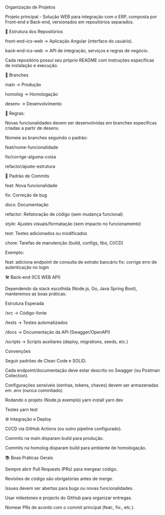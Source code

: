 Organização de Projetos

Projeto principal - Solução WEB para integração com o ERP, composta por Front-end e Back-end, versionados em repositórios separados.

📌 Estrutura dos Repositórios

front-end-ics-web → Aplicação Angular (interface do usuário).

back-end-ics-web → API de integração, serviços e regras de negócio.

Cada repositório possui seu próprio README com instruções específicas de instalação e execução.

🚀 Branches

main → Produção

homolog → Homologação

desenv → Desenvolvimento

🔹 Regras:

Novas funcionalidades devem ser desenvolvidas em branches específicas criadas a partir de desenv.

Nomeie as branches seguindo o padrão:

feat/nome-funcionalidade

fix/corrige-alguma-coisa

refactor/ajuste-estrutura

📝 Padrão de Commits

feat: Nova funcionalidade

fix: Correção de bug

docs: Documentação

refactor: Refatoração de código (sem mudança funcional)

style: Ajustes visuais/formatação (sem impacto no funcionamento)

test: Testes adicionados ou modificados

chore: Tarefas de manutenção (build, configs, libs, CI/CD)

Exemplo:

feat: adiciona endpoint de consulta de extrato bancário
fix: corrige erro de autenticação no login

🛠️ Back-end (ICS WEB API)

Dependendo da stack escolhida (Node.js, Go, Java Spring Boot), manteremos as boas práticas:

Estrutura Esperada

/src → Código-fonte

/tests → Testes automatizados

/docs → Documentação da API (Swagger/OpenAPI)

/scripts → Scripts auxiliares (deploy, migrations, seeds, etc.)

Convenções

Seguir padrões de Clean Code e SOLID.

Cada endpoint/documentação deve estar descrito no Swagger (ou Postman Collection).

Configurações sensíveis (senhas, tokens, chaves) devem ser armazenadas em .env (nunca commitado).

Rodando o projeto (Node.js exemplo)
yarn install
yarn dev

Testes
yarn test

⚙️ Integração e Deploy

CI/CD via GitHub Actions (ou outro pipeline configurado).

Commits na main disparam build para produção.

Commits na homolog disparam build para ambiente de homologação.

📚 Boas Práticas Gerais

Sempre abrir Pull Requests (PRs) para mergear código.

Revisões de código são obrigatórias antes de merge.

Issues devem ser abertas para bugs ou novas funcionalidades.

Usar milestones e projects do GitHub para organizar entregas.

Nomear PRs de acordo com o commit principal (feat:, fix:, etc.).
